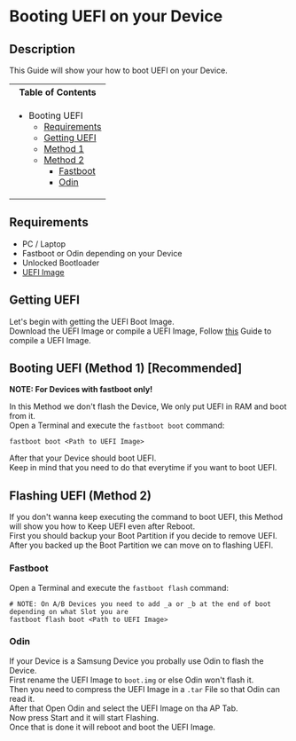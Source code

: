 # Booting UEFI on your Device

## Description

This Guide will show your how to boot UEFI on your Device.

<table>
<tr><th>Table of Contents</th></th>
<tr><td>

- Booting UEFI
    - [Requirements](https://github.com/Robotix22/UEFI-Guides/blob/main/Mu-Qcom/General/Boot.md#recuirements)
    - [Getting UEFI](https://github.com/Robotix22/UEFI-Guides/blob/main/Mu-Qcom/General/Boot.md#getting-uefi)
    - [Method 1](https://github.com/Robotix22/UEFI-Guides/blob/main/Mu-Qcom/General/Boot.md#booting-uefi-method-1-recommended)
    - [Method 2](https://github.com/Robotix22/UEFI-Guides/blob/main/Mu-Qcom/General/Boot.md#flashing-uefi-method-2)
       - [Fastboot](https://github.com/Robotix22/UEFI-Guides/blob/main/Mu-Qcom/General/Boot.md#fastboot)
       - [Odin](https://github.com/Robotix22/UEFI-Guides/blob/main/Mu-Qcom/General/Boot.md#odin)

</td></tr> </table>

## Requirements
   - PC / Laptop
   - Fastboot or Odin depending on your Device
   - Unlocked Bootloader
   - [UEFI Image](https://github.com/Robotix22/Mu-Qcom/releases)

## Getting UEFI

Let's begin with getting the UEFI Boot Image. <br />
Download the UEFI Image or compile a UEFI Image, Follow [this](https://github.com/Robotix22/Mu-Qcom/blob/main/Building.md) Guide to compile a UEFI Image.

## Booting UEFI (Method 1) [Recommended]

**NOTE: For Devices with fastboot only!**

In this Method we don't flash the Device, We only put UEFI in RAM and boot from it. <br />
Open a Terminal and execute the `fastboot boot` command:
```
fastboot boot <Path to UEFI Image>
```
After that your Device should boot UEFI. <br />
Keep in mind that you need to do that everytime if you want to boot UEFI. <br />

## Flashing UEFI (Method 2)

If you don't wanna keep executing the command to boot UEFI, this Method will show you how to Keep UEFI even after Reboot. <br />
First you should backup your Boot Partition if you decide to remove UEFI. <br />
After you backed up the Boot Partition we can move on to flashing UEFI. <br />

### Fastboot

Open a Terminal and execute the `fastboot flash` command:
```
# NOTE: On A/B Devices you need to add _a or _b at the end of boot depending on what Slot you are
fastboot flash boot <Path to UEFI Image>
```

### Odin

If your Device is a Samsung Device you probally use Odin to flash the Device. <br />
First rename the UEFI Image to `boot.img` or else Odin won't flash it. <br />
Then you need to compress the UEFI Image in a `.tar` File so that Odin can read it. <br />
After that Open Odin and select the UEFI Image on tha AP Tab. <br />
Now press Start and it will start Flashing. <br />
Once that is done it will reboot and boot the UEFI Image.
